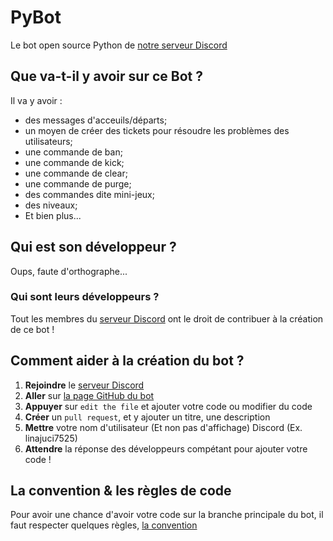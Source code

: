 # PyBot
Le bot open source Python de [notre serveur Discord](https://discord.gg/GmHEZz9GGv)

## Que va-t-il y avoir sur ce Bot ?

Il va y avoir :
- des messages d'acceuils/départs;
- un moyen de créer des tickets pour résoudre les problèmes des utilisateurs;
- une commande de ban;
- une commande de kick;
- une commande de clear;
- une commande de purge;
- des commandes dite mini-jeux;
- des niveaux;
- Et bien plus...

## Qui est son développeur ?

Oups, faute d'orthographe...

### Qui sont leurs développeurs ?

Tout les membres du [serveur Discord](https://discord.gg/GmHEZz9GGv) ont le droit de contribuer à la création de ce bot !

## Comment aider à la création du bot ?

1. **Rejoindre** le [serveur Discord](https://discord.gg/GmHEZz9GGv)
2. **Aller** sur [la page GitHub du bot](https://github.com/Help-Python-Group-FR/PyBot/blob/main/code/main.py)
3. **Appuyer** sur `edit the file` et ajouter votre code ou modifier du code
4. **Créer** un `pull request`, et y ajouter un titre, une description
5. **Mettre** votre nom d'utilisateur (Et non pas d'affichage) Discord (Ex. linajuci7525)
6. **Attendre** la réponse des développeurs compétant pour ajouter votre code !

## La convention & les règles de code

Pour avoir une chance d'avoir votre code sur la branche principale du bot, il faut respecter quelques règles, [la convention](https://github.com/Help-Python-Group-FR/PyBot/blob/main/code/conventions.md)
